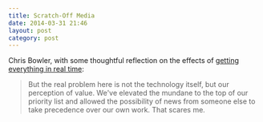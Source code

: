 ```yaml
---
title: Scratch-Off Media
date: 2014-03-31 21:46
layout: post
category: post
---
```

Chris Bowler, with some thoughtful reflection on the effects of [getting everything in real time](http://chrisbowler.com/journal/the-lottery): 

> But the real problem here is not the technology itself, but our perception of value. We've elevated the mundane to the top of our priority list and allowed the possibility of news from someone else to take precedence over our own work. That scares me.

